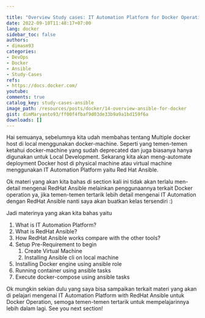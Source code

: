 ```yaml
---

title: "Overview Study cases: IT Automation Platform for Docker Operations"
date: 2022-09-10T11:48:17+07:00
lang: docker
sidebar_toc: false
authors:
- dimasm93
categories:
- DevOps
- Docker
- Ansible
- Study-Cases
refs: 
- https://docs.docker.com/
youtube: 
comments: true
catalog_key: study-cases-ansible
image_path: /resources/posts/docker/14-overview-ansible-for-docker
gist: dimMaryanto93/ff00f4fbaf9d03de33b9a9a1bd159f6a
downloads: []
---
```


Hai semuanya, sebelumnya kita udah membahas tentang Multiple docker host di local menggunakan docker-machine. Seperti yang temen-temen ketahui docker-machine yang sudah deprecated dan juga biasanya hanya digunakan untuk Local Development. Sekarang kita akan meng-automate deployment Docker host di physical machine atau virtual machine menggunakan IT Automation Platform yaitu Red Hat Ansible.

Ok materi yang akan kita bahas di section kali ini tidak akan terlalu men-detail mengenai RedHat Ansible melainkan penggunaannya terkait Docker operation ya, jika temen-temen tertarik lebih detail mengenai IT Automation dengan RedHat Ansible nanti saya akan buatkan kelas tersendiri :)

Jadi materinya yang akan kita bahas yaitu

<!--more-->

1. What is IT Automation Platform?
2. What is RedHat Ansible?
3. How RedHat Ansible works compare with the other tools?
4. Setup Pre-Requirement to begin
    1. Create Virtual Machine
    2. Installing Ansible cli on local machine
5. Installing Docker engine using ansible role
6. Running container using ansible tasks
7. Execute docker-compose using ansible tasks

Ok mungkin sekian dulu yang saya bisa sampaikan terkait materi yang akan di pelajari mengenai IT Automation Platform with RedHat Ansible untuk Docker Operation, semoga temen-temen tertarik untuk mempelajarinnya lebih dalam lagi. See you next section!